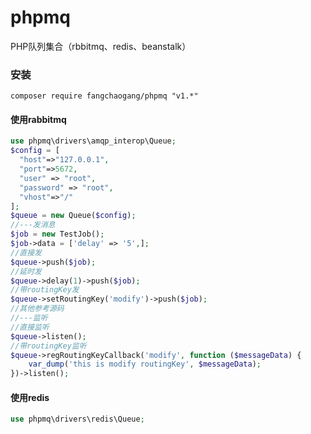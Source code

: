 # phpmq
PHP队列集合（rbbitmq、redis、beanstalk）

### 安装

```shell
composer require fangchaogang/phpmq "v1.*"
```
#### 使用rabbitmq

```php
use phpmq\drivers\amqp_interop\Queue;
$config = [
  "host"=>"127.0.0.1",
  "port"=>5672,
  "user" => "root",
  "password" => "root",
  "vhost"=>"/"
];
$queue = new Queue($config);
//---发消息
$job = new TestJob();
$job->data = ['delay' => '5',];
//直接发
$queue->push($job);
//延时发
$queue->delay(1)->push($job);
//带routingKey发
$queue->setRoutingKey('modify')->push($job);
//其他参考源码
//---监听
//直接监听
$queue->listen();
//带routingKey监听
$queue->regRoutingKeyCallback('modify', function ($messageData) {
    var_dump('this is modify routingKey', $messageData);
})->listen();
```

#### 使用redis

```php
use phpmq\drivers\redis\Queue;

```
